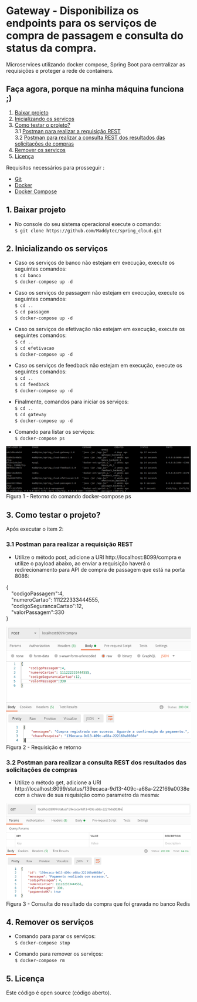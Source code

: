 # Gateway - Disponibiliza os endpoints para os serviços de compra de passagem e consulta do status da compra.

Microservices utilizando docker compose, Spring Boot para centralizar as requisições e proteger a rede de containers.  

## Faça agora, porque na minha máquina funciona ;)
1. [Baixar projeto](#1-baixar-projeto)
2. [Inicializando os serviços](#2-inicializando-os-serviços)
3. [Como testar o projeto?](#3-como-testar-o-projeto)
<br> 3.1 [Postman para realizar a requisição REST](#31-Postman-para-realizar-a-requisição-REST)
<br> 3.2 [Postman para realizar a consulta REST dos resultados das solicitações de compras](#32-Postman-para-realizar-a-consulta-REST-dos-resultados-das-solicitações-de-compras)
4. [Remover os serviços](#4-remover-os-servi%C3%A7os)
5. [Licença](#5-licença)


Requisitos necessários para prosseguir :
*  [Git](https://git-scm.com/downloads)
*  [Docker](https://docs.docker.com/get-docker/)
*  [Docker Compose](https://docs.docker.com/compose/install/)

## 1. Baixar projeto
- No console do seu sistema operacional execute o comando: 
<br>`$ git clone https://github.com/Maddytec/spring_cloud.git`

## 2. Inicializando os serviços

- Caso os serviços de banco não estejam em execução, execute os seguintes comandos:
 <br>`$ cd banco`
 <br>`$ docker-compose up -d`

- Caso os serviços de passagem não estejam em execução, execute os seguintes comandos:
 <br>`$ cd ..`
 <br>`$ cd passagem`
 <br>`$ docker-compose up -d`

- Caso os serviços de efetivação não estejam em execução, execute os seguintes comandos:
 <br>`$ cd ..`
 <br>`$ cd efetivacao`
 <br>`$ docker-compose up -d`

- Caso os serviços de feedback não estejam em execução, execute os seguintes comandos:
 <br>`$ cd ..`
 <br>`$ cd feedback`
 <br>`$ docker-compose up -d`

- Finalmente, comandos para iniciar os serviços:
<br>`$ cd ..`
<br>`$ cd gateway`
<br>`$ docker-compose up -d`

- Comando para listar os serviços:
<br>`$ docker-compose ps`

![Figura 1 - Retorno do comando docker-compose ps](image/ps.png)
<br>Figura 1 - Retorno do comando docker-compose ps

## 3. Como testar o projeto?

Após executar o item 2:
  
### 3.1 Postman para realizar a requisição REST

 - Utilize o método post, adicione a URI http://localhost:8099/compra e utilize o payload abaixo, ao enviar a requisição haverá o redirecionamento para API de compra de passagem que está na porta 8086:
 
 {
	<br>&emsp;"codigoPassagem":4,
	<br>&emsp;"numeroCartao": 111222333444555,
	<br>&emsp;"codigoSegurancaCartao":12,
	<br>&emsp;"valorPassagem":330
<br>}

![Figura 2 - Requisição e retorno](image/requisicao.png)
<br>Figura 2 - Requisição e retorno
  
### 3.2 Postman para realizar a consulta REST dos resultados das solicitações de compras

 - Utilize o método get, adicione a URI http://localhost:8099/status/139ecaca-9d13-409c-a68a-222169a0038e com a chave de sua requisição como parametro da mesma:

![Figura 3 - Consulta do resultado da compra que foi gravada no banco Redis](image/consulta.png)
<br>Figura 3 - Consulta do resultado da compra que foi gravada no banco Redis


## 4. Remover os serviços
- Comando para parar os serviços:
<br>`$ docker-compose stop`

- Comando para remover os serviços:
<br>`$ docker-compose rm`

## 5. Licença

Este código é open source (código aberto).
